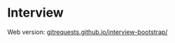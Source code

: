 # Interview

Web version: [gitrequests.github.io/interview-bootstrap/](https://gitrequests.github.io/interview-bootstrap/)
